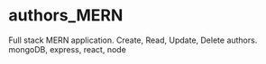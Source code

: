 # authors_MERN
Full stack MERN application. Create, Read, Update, Delete authors. mongoDB, express,  react, node 
